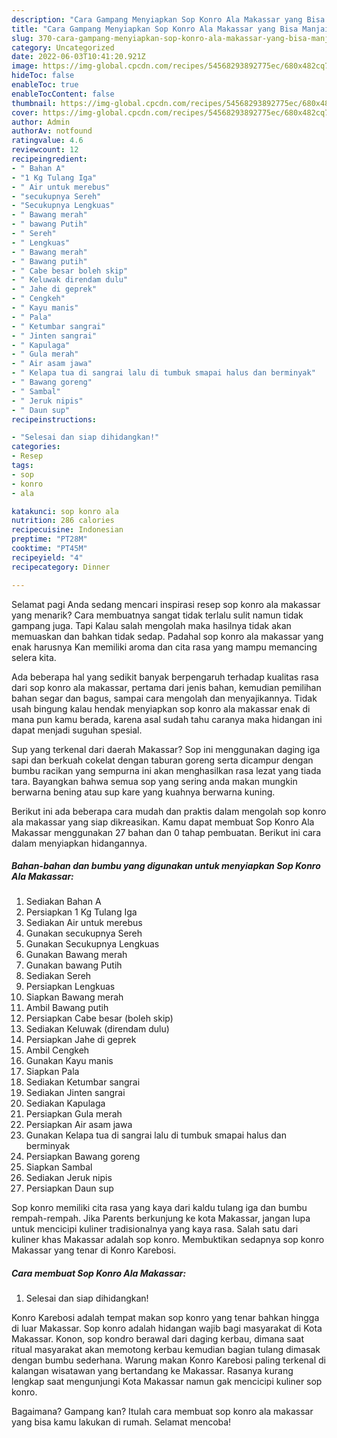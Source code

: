 ```yaml
---
description: "Cara Gampang Menyiapkan Sop Konro Ala Makassar yang Bisa Manjain Lidah "
title: "Cara Gampang Menyiapkan Sop Konro Ala Makassar yang Bisa Manjain Lidah "
slug: 370-cara-gampang-menyiapkan-sop-konro-ala-makassar-yang-bisa-manjain-lidah
category: Uncategorized
date: 2022-06-03T10:41:20.921Z
image: https://img-global.cpcdn.com/recipes/54568293892775ec/680x482cq70/sop-konro-ala-makassar-foto-resep-utama.jpg
hideToc: false
enableToc: true
enableTocContent: false
thumbnail: https://img-global.cpcdn.com/recipes/54568293892775ec/680x482cq70/sop-konro-ala-makassar-foto-resep-utama.jpg
cover: https://img-global.cpcdn.com/recipes/54568293892775ec/680x482cq70/sop-konro-ala-makassar-foto-resep-utama.jpg
author: Admin
authorAv: notfound
ratingvalue: 4.6
reviewcount: 12
recipeingredient:
- " Bahan A"
- "1 Kg Tulang Iga"
- " Air untuk merebus"
- "secukupnya Sereh"
- "Secukupnya Lengkuas"
- " Bawang merah"
- " bawang Putih"
- " Sereh"
- " Lengkuas"
- " Bawang merah"
- " Bawang putih"
- " Cabe besar boleh skip"
- " Keluwak direndam dulu"
- " Jahe di geprek"
- " Cengkeh"
- " Kayu manis"
- " Pala"
- " Ketumbar sangrai"
- " Jinten sangrai"
- " Kapulaga"
- " Gula merah"
- " Air asam jawa"
- " Kelapa tua di sangrai lalu di tumbuk smapai halus dan berminyak"
- " Bawang goreng"
- " Sambal"
- " Jeruk nipis"
- " Daun sup"
recipeinstructions:

- "Selesai dan siap dihidangkan!"
categories:
- Resep
tags:
- sop
- konro
- ala

katakunci: sop konro ala 
nutrition: 286 calories
recipecuisine: Indonesian
preptime: "PT28M"
cooktime: "PT45M"
recipeyield: "4"
recipecategory: Dinner

---
```



Selamat pagi Anda sedang mencari inspirasi resep sop konro ala makassar yang menarik? Cara membuatnya sangat tidak terlalu sulit namun tidak gampang juga. Tapi Kalau salah mengolah maka hasilnya tidak akan memuaskan dan bahkan tidak sedap. Padahal sop konro ala makassar yang enak harusnya Kan memiliki aroma dan cita rasa yang mampu memancing selera kita.


Ada beberapa hal yang sedikit banyak berpengaruh terhadap kualitas rasa dari sop konro ala makassar, pertama dari jenis bahan, kemudian pemilihan bahan segar dan bagus, sampai cara mengolah dan menyajikannya. Tidak usah bingung kalau hendak menyiapkan sop konro ala makassar enak di mana pun kamu berada, karena asal sudah tahu caranya maka hidangan ini dapat menjadi suguhan spesial.

Sup yang terkenal dari daerah Makassar? Sop ini menggunakan daging iga sapi dan berkuah cokelat dengan taburan goreng serta dicampur dengan bumbu racikan yang sempurna ini akan menghasilkan rasa lezat yang tiada tara. Bayangkan bahwa semua sop yang sering anda makan mungkin berwarna bening atau sup kare yang kuahnya berwarna kuning.


Berikut ini ada beberapa cara mudah dan praktis dalam mengolah sop konro ala makassar yang siap dikreasikan. Kamu dapat membuat Sop Konro Ala Makassar menggunakan 27 bahan dan 0 tahap pembuatan. Berikut ini cara dalam menyiapkan hidangannya.

<!--inarticleads1-->

##### Bahan-bahan dan bumbu yang digunakan untuk menyiapkan Sop Konro Ala Makassar:

1. Sediakan  Bahan A
1. Persiapkan 1 Kg Tulang Iga
1. Sediakan  Air untuk merebus
1. Gunakan secukupnya Sereh
1. Gunakan Secukupnya Lengkuas
1. Gunakan  Bawang merah
1. Gunakan  bawang Putih
1. Sediakan  Sereh
1. Persiapkan  Lengkuas
1. Siapkan  Bawang merah
1. Ambil  Bawang putih
1. Persiapkan  Cabe besar (boleh skip)
1. Sediakan  Keluwak (direndam dulu)
1. Persiapkan  Jahe di geprek
1. Ambil  Cengkeh
1. Gunakan  Kayu manis
1. Siapkan  Pala
1. Sediakan  Ketumbar sangrai
1. Sediakan  Jinten sangrai
1. Sediakan  Kapulaga
1. Persiapkan  Gula merah
1. Persiapkan  Air asam jawa
1. Gunakan  Kelapa tua di sangrai lalu di tumbuk smapai halus dan berminyak
1. Persiapkan  Bawang goreng
1. Siapkan  Sambal
1. Sediakan  Jeruk nipis
1. Persiapkan  Daun sup


Sop konro memiliki cita rasa yang kaya dari kaldu tulang iga dan bumbu rempah-rempah. Jika Parents berkunjung ke kota Makassar, jangan lupa untuk mencicipi kuliner tradisionalnya yang kaya rasa. Salah satu dari kuliner khas Makassar adalah sop konro. Membuktikan sedapnya sop konro Makassar yang tenar di Konro Karebosi. 

<!--inarticleads2-->

##### Cara membuat Sop Konro Ala Makassar:


1. Selesai dan siap dihidangkan!

Konro Karebosi adalah tempat makan sop konro yang tenar bahkan hingga di luar Makassar. Sop konro adalah hidangan wajib bagi masyarakat di Kota Makassar. Konon, sop kondro berawal dari daging kerbau, dimana saat ritual masyarakat akan memotong kerbau kemudian bagian tulang dimasak dengan bumbu sederhana. Warung makan Konro Karebosi paling terkenal di kalangan wisatawan yang bertandang ke Makassar. Rasanya kurang lengkap saat mengunjungi Kota Makassar namun gak mencicipi kuliner sop konro. 

Bagaimana? Gampang kan? Itulah cara membuat sop konro ala makassar yang bisa kamu lakukan di rumah. Selamat mencoba!
